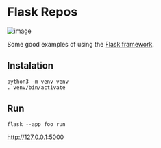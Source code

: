 # Flask Repos
![image](https://user-images.githubusercontent.com/1257048/204000578-b8185c2f-6df5-4f63-8f26-3265b3cf01a7.png)


Some good examples of using the [Flask framework](https://flask.palletsprojects.com/).


## Instalation

    python3 -m venv venv
    . venv/bin/activate

## Run

    flask --app foo run

http://127.0.0.1:5000
